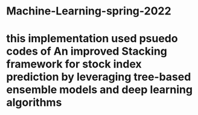 # Machine-Learning-spring-2022

# this implementation used psuedo codes of An improved Stacking framework for stock index prediction by leveraging tree-based ensemble models and deep learning algorithms
